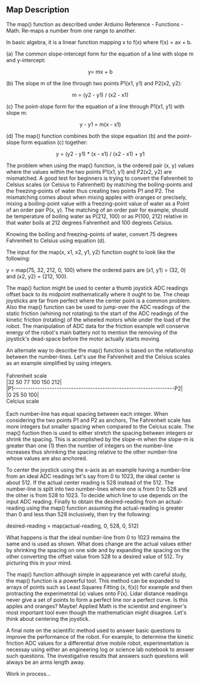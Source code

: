 ## Map Description

<p>
The map() function as described under Arduino Reference - Functions - Math: Re-maps a number from one range to another.
</p>

<p>
In basic algebra, it is a linear function mapping x to f(x) where f(x) = ax + b.
<p/>

<p>
(a) The common slope-intercept form for the equation of a line with slope m and y-intercept: 
<p/>

<p align="center">
y= mx + b
<p/>

<p>
(b) The slope m of the line through two points P1(x1, y1) and P2(x2, y2):
<p/>

<p align="center">
m = (y2 - y1) / (x2 - x1)
<p/>

<p>
(c) The point-slope form for the equation of a line through P1(x1, y1) with slope m:
<p/>

<p align="center">
y - y1 = m(x - x1)
<p/>

<p>
(d) The map() function combines both the slope equation (b) and the point-slope form equation (c) together:
<p/>

<p align="center">
y = (y2 - y1) * (x - x1) / (x2 - x1) + y1
<p/>

<p>
The problem when using the map() function, is the ordered pair (x, y) values where the values within the two points P1(x1, y1) and P2(x2, y2) are mismatched. A good test for beginners is trying to convert the Fahrenheit to Celsius scales (or Celsius to Fahrenheit) by matching the boiling-points and the freezing-points of water thus creating two points P1 and P2. The mismatching comes about when mixing apples with oranges or precisely, mixing a boiling-point value with a freezing-point value of water as a Point of an order pair P(x, y). The matching of an order pair for example, should be temperature of boiling water as P(212, 100) or as P(100, 212) relative in that water boils at 212 degrees Fahrenheit and 100 degrees Celsius.
<p/>

<p>
Knowing the boiling and freezing-points of water, convert 75 degrees Fahrenheit to Celsius using equation (d).
<p/>

<p>
The input for the map(x, x1, x2, y1, y2) function ought to look like the following:
<p/>

<p>
y = map(75, 32, 212, 0, 100) where the ordered pairs are (x1, y1) = (32, 0) and (x2, y2) = (212, 100).
<p/>

<p>
The map() fuction might be used to center a thumb joystick ADC readings offset back to its midpoint mathematically where it ought to be. The cheap joysticks are far from perfect where the center point is a common problem. Also the map() function can be used to jump-over the ADC readings of the static friction (whining not rotating) to the start of the ADC readings of the kinetic friction (rotating) of the wheeled motors while under the load of the robot. The manipulation of ADC data for the friction example will conserve energy of the robot's main battery not to mention the removing of the joystick's dead-space before the motor actually starts moving.
<p/>

<p>
An alternate way to describe the map() function is based on the relationship between the number-lines. Let's use the Fahrenheit and the Celsius scales as an example simplified by using integers.<br/><br/>
Fahrenheit scale<br/>
|32    50       77    100                   150                      212|<br>
|P1-------------------------------------------------------------------P2|<br>
|0              25                  50                               100|<br>
Celcius scale<br/><br/>
Each number-line has equal spacing between each integer. When considering the two points P1 and P2 as anchors, The Fahrenheit scale has more integers but smaller spacing when compared to the Celcius scale. The map() fuction then is used to either stretch the spacing between integers or shrink the spacing. This is acomplished by the slope-m when the slope-m is greater than one (1) then the number of integers on the number-line increases thus shrinking the spacing relative to the other number-line whose values are also anchored.
<p/>

<p>
To center the joystick using the x-axis as an example having a number-line from an ideal ADC readings let's say from 0 to 1023, the ideal center is about 512. If the actual center reading is 528 instead of the 512. The number-line is split into two number-lines where one is from 0 to 528 and the other is from 528 to 1023. To decide which line to use depends on the input ADC reading. Finally to obtain the desired-reading from an actual-reading using the map() function assuming the actual-reading is greater than 0 and less than 528 inclusively, then try the following: 
<p/>

<p>
desired-reading = map(actual-reading, 0, 528, 0, 512)
<p/>

<p>What happens is that the ideal number-line from 0 to 1023 remains the same and is used as shown. What does change are the actual values either by shrinking the spacing on one side and by expanding the spacing on the other converting the offset value from 528 to a desired value of 512. Try picturing this in your mind.
<p/>

<p>
The map() function although simple in appearance yet with careful study, the map() function is a powerful tool. This method can be expanded to arrays of points such as Least Squares Fitting (x, f(x)) for example and then protracting the experimetntal (x) values onto F(x). Lidar distance readings never give a set of points to form a perfect line nor a perfect curve. Is this apples and oranges? Maybe! Applied Math is the scientist and engineer's most important tool even though the mathematician might disagree. Let's think about centering the joystick.
<p/>

<p>
A final note on the scientific method used to answer basic questions to improve the performance of the robot. For example, to determine the kinetic friction ADC values for a differential drive mobile robot, experimentation is necessay using either an engineering log or science lab notebook to answer such questions. The investigative results that answers such questions will always be an arms length away.
<p/>

<p>Work in process...<p/>
